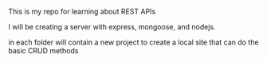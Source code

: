 This is my repo for learning about REST APIs

I will be creating a server with express, mongoose, and nodejs.

in each folder will contain a new project to create a local site that can do the basic CRUD methods

